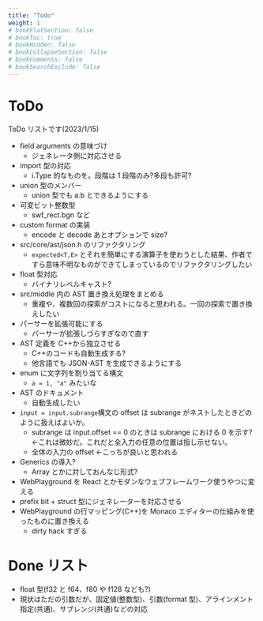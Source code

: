 ```yaml
---
title: "Todo"
weight: 1
# bookFlatSection: false
# bookToc: true
# bookHidden: false
# bookCollapseSection: false
# bookComments: false
# bookSearchExclude: false
---
```


# ToDo

ToDo リストです(2023/1/15)

- field arguments の意味づけ
  - ジェネレータ側に対応させる
- import 型の対応
  - i.Type 的なものを。段階は 1 段階のみ?多段も許可?
- union 型のメンバー
  - union 型でも a.b とできるようにする
- 可変ビット整数型
  - swf_rect.bgn など
- custom format の実装
  - encode と decode あとオプションで size?
- src/core/ast/json.h のリファクタリング
  - `expected<T,E>` とそれを簡単にする演算子を使おうとした結果、作者ですら意味不明なものができてしまっているのでリファクタリングしたい
- float 型対応
  - バイナリレベルキャスト?
- src/middle 内の AST 置き換え処理をまとめる
  - 重複や、複数回の探索がコストになると思われる。一回の探索で置き換えしたい
- パーサーを拡張可能にする
  - パーサーが拡張しづらすぎなので直す
- AST 定義を C++から独立させる
  - C++のコードも自動生成する?
  - 他言語でも JSON-AST を生成できるようにする
- enum に文字列を割り当てる構文
  - `a = 1, "a"` みたいな
- AST のドキュメント
  - 自動生成したい
- `input = input.subrange`構文の offset は subrange がネストしたときどのように扱えばよいか。
  - subrange は input.offset == 0 のときは subrange における 0 を示す? <-これは微妙だ。これだと全入力の任意の位置は指し示せない。
  - 全体の入力の offset <-こっちが良いと思われる
- Generics の導入?
  - Array とかに対しておんなじ形式?
- WebPlayground を React とかモダンなウェブフレームワーク使うやつに変える
- prefix bit + struct 型にジェネレーターを対応させる
- WebPlayground の行マッピング(C++)を Monaco エディターの仕組みを使ったものに置き換える
  - dirty hack すぎる

# Done リスト

- float 型(f32 と f64、f80 や f128 なども?)
- 現状はただの引数だが、固定値(整数型)、引数(format 型)、アラインメント指定(共通)、サブレンジ(共通)などの対応
